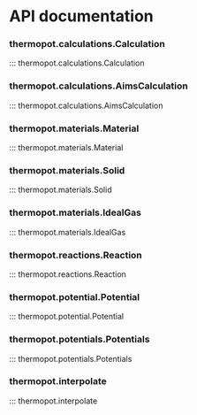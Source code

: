 # API documentation

### thermopot.calculations.Calculation
::: thermopot.calculations.Calculation

### thermopot.calculations.AimsCalculation
::: thermopot.calculations.AimsCalculation

### thermopot.materials.Material
::: thermopot.materials.Material

### thermopot.materials.Solid
::: thermopot.materials.Solid

### thermopot.materials.IdealGas
::: thermopot.materials.IdealGas

### thermopot.reactions.Reaction
::: thermopot.reactions.Reaction

### thermopot.potential.Potential
::: thermopot.potential.Potential

### thermopot.potentials.Potentials
::: thermopot.potentials.Potentials

### thermopot.interpolate
::: thermopot.interpolate




